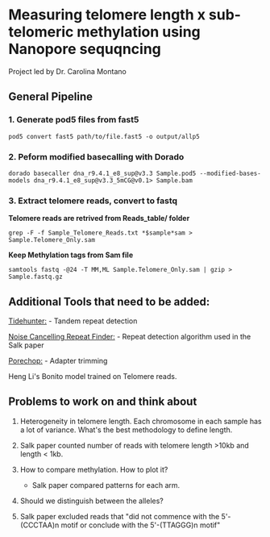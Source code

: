 # Measuring telomere length x sub-telomeric methylation using Nanopore sequqncing
Project led by Dr. Carolina Montano 

## General Pipeline
### 1. Generate pod5 files from fast5
`pod5 convert fast5 path/to/file.fast5 -o output/allp5`

### 2. Peform modified basecalling with Dorado 
`dorado basecaller dna_r9.4.1_e8_sup@v3.3 Sample.pod5 --modified-bases-models dna_r9.4.1_e8_sup@v3.3_5mCG@v0.1> Sample.bam`

### 3. Extract telomere reads, convert to fastq
__Telomere reads are retrived from __Reads_table/__ folder__

`grep -F -f Sample_Telomere_Reads.txt *$sample*sam > Sample.Telomere_Only.sam`

__Keep Methylation tags from Sam file__

`samtools fastq -@24 -T MM,ML Sample.Telomere_Only.sam | gzip > Sample.fastq.gz`

## Additional Tools that need to be added:
[Tidehunter:](https://github.com/Xinglab/TideHunter) - Tandem repeat detection 

[Noise Cancelling Repeat Finder:](https://github.com/makovalab-psu/NoiseCancellingRepeatFinder) - Repeat detection algorithm used in the Salk paper

[Porechop:](https://github.com/rrwick/Porechop) - Adapter trimming 

Heng Li's Bonito model trained on Telomere reads. 


## Problems to work on and think about 

 1. Heterogeneity in telomere length. Each chromosome in each sample has a lot of variance. What's the best methodology to define length.
 2.  Salk paper counted number of reads with telomere length >10kb and length < 1kb.  

 3. How to compare methylation. How to plot it?
    - Salk paper compared patterns for each arm.
   
4. Should we distinguish between the alleles?

5. Salk paper excluded reads that "did not commence with the 5'-(CCCTAA)n motif or conclude with the 5'-(TTAGGG)n motif"

